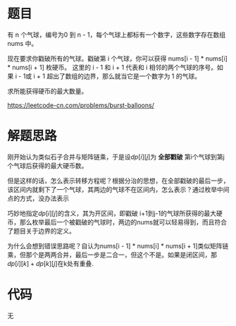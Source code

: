 # 题目

有 n 个气球，编号为0 到 n - 1，每个气球上都标有一个数字，这些数字存在数组 nums 中。

现在要求你戳破所有的气球。戳破第 i 个气球，你可以获得 nums[i - 1] * nums[i] * nums[i + 1] 枚硬币。 这里的 i - 1 和 i + 1 代表和 i 相邻的两个气球的序号。如果 i - 1或 i + 1 超出了数组的边界，那么就当它是一个数字为 1 的气球。

求所能获得硬币的最大数量。

https://leetcode-cn.com/problems/burst-balloons/

# 解题思路

刚开始认为类似石子合并与矩阵链乘，于是设$dp[i][j]$为 **全部戳破** 第i个气球到第j个气球后获得的最大硬币数。

但是这样的话，怎么表示转移方程呢？根据分治的思想，在全部戳破的最后一步，该区间内就剩下了一个气球，其两边的气球不在区间内，怎么表示？通过枚举中间点的方式，没办法表示



巧妙地指定$dp[i][j]$的含义，其为开区间，即戳破 i+1到j-1的气球所获得的最大硬币，那么枚举最后一个被戳破的气球时，两边的nums就可以轻易得到，而且符合了题目关于边界的定义。



为什么会想到错误思路呢？自认为nums[i - 1] * nums[i] * nums[i + 1]类似矩阵链乘，但那个是两两合并，最后一步是二合一，但这个不是。如果是闭区间，那 $dp[i][k]+dp[k][j]$在k处有重叠.

# 代码

无

